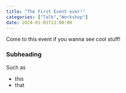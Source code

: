 ```yaml
---
title: "The First Event ever!"
categories: ["Talk","Workshop"]
date: 2024-01-01T12:00:00
---
```


Come to this event if you wanna see cool stuff!

### Subheading

Such as 

* this
* that